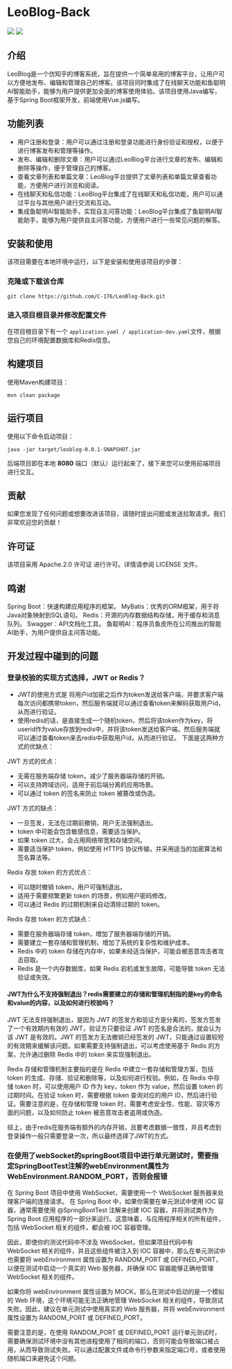 # LeoBlog-Back

![](https://img.shields.io/badge/LICENSE-Apache2.0-green.svg)
[![](https://img.shields.io/badge/BLOG-@LeoBlog-red.svg)](http://www.leoblog.icu)

## 介绍

LeoBlog是一个仿知乎的博客系统，旨在提供一个简单易用的博客平台，让用户可以方便地发布、编辑和管理自己的博客。该项目同时集成了在线聊天功能和鱼聪明AI智能助手，能够为用户提供更加全面的博客使用体验。该项目使用Java编写，基于Spring
Boot框架开发，前端使用Vue.js编写。

## 功能列表

* 用户注册和登录：用户可以通过注册和登录功能进行身份验证和授权，以便于进行博客发布和管理等操作。
* 发布、编辑和删除文章：用户可以通过LeoBlog平台进行文章的发布、编辑和删除等操作，便于管理自己的博客。
* 查看文章列表和单篇文章：LeoBlog平台提供了文章列表和单篇文章查看功能，方便用户进行浏览和阅读。
* 在线聊天和私信功能：LeoBlog平台集成了在线聊天和私信功能，用户可以通过平台与其他用户进行交流和互动。
* 集成鱼聪明AI智能助手，实现自主问答功能：LeoBlog平台集成了鱼聪明AI智能助手，能够为用户提供自主问答功能，方便用户进行一些常见问题的解答。

## 安装和使用

该项目需要在本地环境中运行，以下是安装和使用该项目的步骤：

### 克隆或下载该仓库

`git clone https://github.com/C-176/LeoBlog-Back.git`

### 进入项目根目录并修改配置文件

在项目根目录下有一个 `application.yaml / application-dev.yaml`文件，根据您自己的环境配置数据库和Redis信息。

## 构建项目

使用Maven构建项目：

`mvn clean package`

## 运行项目

使用以下命令启动项目：

`java -jar target/leoblog-0.0.1-SNAPSHOT.jar`

后端项目即在本地 **8080** 端口（默认）运行起来了，接下来您可以使用前端项目进行交互。

## 贡献

如果您发现了任何问题或想要改进该项目，请随时提出问题或发送拉取请求。我们非常欢迎您的贡献！

## 许可证

该项目采用 Apache.2.0 许可证 进行许可。详情请参阅 LICENSE 文件。

## 鸣谢

Spring Boot：快速构建应用程序的框架。
MyBatis：优秀的ORM框架，用于将Java对象映射到SQL语句。
Redis：开源的内存数据结构存储，用于缓存和消息队列。
Swagger：API文档化工具。
鱼聪明AI：程序员鱼皮所在公司推出的智能AI助手，为用户提供自主问答功能。

## 开发过程中碰到的问题

### 登录校验的实现方式选择，JWT or Redis？

* JWT的使用方式是 将用户id加密之后作为token发送给客户端，并要求客户端每次访问都携带token，然后服务端就可以通过查看token来解码获取用户id，从而进行验证。
* 使用redis的话，是直接生成一个随机token，然后将该token作为key，将userid作为value存放到redis中，并将该token发送给客户端，然后服务端就可以通过查看token来去redis中获取用户id，从而进行验证。
  下面是这两种方式的优缺点：

JWT 方式的优点：

* 无需在服务端存储 token，减少了服务器端存储的开销。
* 可以支持跨域访问，适用于前后端分离的应用场景。
* 可以通过 token 的签名来防止 token 被篡改或伪造。

JWT 方式的缺点：

* 一旦签发，无法在过期前撤销，用户无法强制退出。
* token 中可能会包含敏感信息，需要适当保护。
* 如果 token 过大，会占用网络带宽和存储空间。
* 需要适当保护 token，例如使用 HTTPS 协议传输，并采用适当的加密算法和签名算法等。

Redis 存放 token 的方式优点：

* 可以随时撤销 token，用户可强制退出。
* 适用于需要频繁更新 token 的场景，例如用户密码修改。
* 可以通过 Redis 的过期机制来自动清除过期的 token。

Redis 存放 token 的方式缺点：

* 需要在服务器端存储 token，增加了服务器端存储的开销。
* 需要建立一套存储和管理机制，增加了系统的复杂性和维护成本。
* Redis 中的 token 存储在内存中，如果未经适当保护，可能会被恶意攻击者攻击窃取。
* Redis 是一个内存数据库，如果 Redis 宕机或发生故障，可能导致 token 无法验证或失效。

#### JWT为什么不支持强制退出？redis需要建立的存储和管理机制指的是key的命名和value的内容，以及如何进行校验吗？

JWT 无法支持强制退出，是因为 JWT 的签发方和验证方是分离的，签发方签发了一个有效期内有效的 JWT，验证方只要验证 JWT
的签名是合法的，就会认为该 JWT 是有效的。JWT 的签发方无法撤销已经签发的 JWT，只能通过设置较短的有效期来缓解该问题。如果需要支持强制退出，可以考虑使用基于
Redis 的方案，允许通过删除 Redis 中的 token 来实现强制退出。

Redis 存储和管理机制主要指的是在 Redis 中建立一套存储和管理方案，包括 token 的生成、存储、验证和删除等，以及如何进行校验。例如，在
Redis 中存储 token 时，可以使用用户 ID 作为 key，token 作为 value，然后设置 token 的过期时间。在验证 token 时，需要根据 token
查询对应的用户 ID，然后进行验证。需要注意的是，在存储和管理 token 时，需要考虑安全性、性能、容灾等方面的问题，以及如何防止
token 被恶意攻击者盗用或伪造。

综上，由于redis在服务端有额外的内存开销，且要考虑数据一致性，并且考虑到登录操作一般只需要登录一次，所以最终选择了JWT的方式。

### 在使用了webSocket的springBoot项目中进行单元测试时，需要指定SpringBootTest注解的webEnvironment属性为WebEnvironment.RANDOM_PORT，否则会报错

在 Spring Boot 项目中使用 WebSocket，需要使用一个 WebSocket 服务器来处理客户端的连接请求。
在 Spring Boot 中，如果你需要在单元测试中使用 IOC 容器，通常需要使用 @SpringBootTest 注解来创建 IOC 容器，并将测试类作为
Spring Boot 应用程序的一部分来运行。这意味着，与应用程序相关的所有组件，包括 WebSocket 相关的组件，都会被 IOC 容器管理。

因此，即使你的测试代码中不涉及 WebSocket，但如果项目代码中有 WebSocket 相关的组件，并且这些组件被注入到 IOC
容器中，那么在单元测试中也需要将 webEnvironment 属性设置为 RANDOM_PORT 或 DEFINED_PORT，以便在测试中启动一个真实的 Web
服务器，并确保 IOC 容器能够正确地管理 WebSocket 相关的组件。

如果你将 webEnvironment 属性设置为 MOCK，那么在测试中启动的是一个模拟的 Web 环境，这个环境可能无法正确地管理 WebSocket
相关的组件，导致测试失败。因此，建议在单元测试中使用真实的 Web 服务器，并将 webEnvironment 属性设置为 RANDOM_PORT 或
DEFINED_PORT。

需要注意的是，在使用 RANDOM_PORT 或 DEFINED_PORT
运行单元测试时，需要确保测试环境中没有其他进程使用了相同的端口，否则可能会导致端口被占用，从而导致测试失败。可以通过配置文件或命令行参数来指定端口号，或者使用随机端口来避免这个问题。